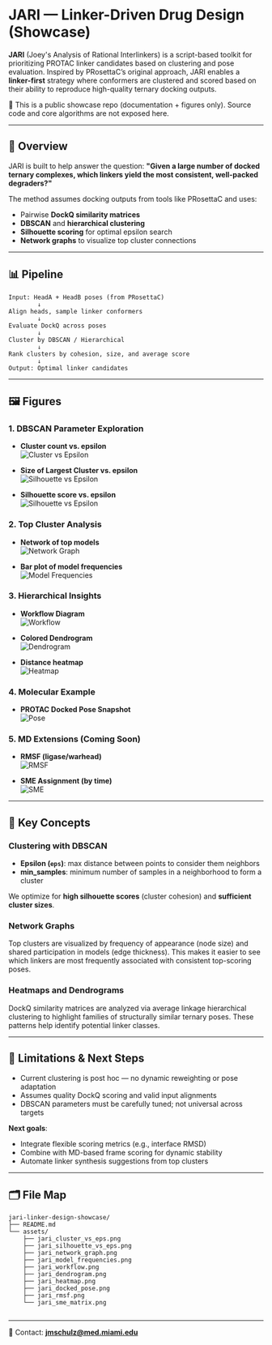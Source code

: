 
# JARI — Linker-Driven Drug Design (Showcase)

**JARI** (Joey's Analysis of Rational Interlinkers) is a script-based toolkit for prioritizing PROTAC linker candidates based on clustering and pose evaluation. Inspired by PRosettaC’s original approach, JARI enables a **linker-first** strategy where conformers are clustered and scored based on their ability to reproduce high-quality ternary docking outputs.

🧪 This is a public showcase repo (documentation + figures only). Source code and core algorithms are not exposed here.

---

## 🔬 Overview

JARI is built to help answer the question: **"Given a large number of docked ternary complexes, which linkers yield the most consistent, well-packed degraders?"**

The method assumes docking outputs from tools like PRosettaC and uses:
- Pairwise **DockQ similarity matrices**
- **DBSCAN** and **hierarchical clustering**
- **Silhouette scoring** for optimal epsilon search
- **Network graphs** to visualize top cluster connections

---

## 📊 Pipeline

```text
Input: HeadA + HeadB poses (from PRosettaC)
        ↓
Align heads, sample linker conformers
        ↓
Evaluate DockQ across poses
        ↓
Cluster by DBSCAN / Hierarchical
        ↓
Rank clusters by cohesion, size, and average score
        ↓
Output: Optimal linker candidates
```

---

## 🖼️ Figures

### 1. DBSCAN Parameter Exploration

- **Cluster count vs. epsilon**  
  ![Cluster vs Epsilon](assets/jari_cluster_vs_eps.png)

- **Size of Largest Cluster vs. epsilon**  
  ![Silhouette vs Epsilon](assets/jari_LGcluster_vs_eps.png)

- **Silhouette score vs. epsilon**  
  ![Silhouette vs Epsilon](assets/jari_silhouette_vs_eps.png)

### 2. Top Cluster Analysis

- **Network of top models**  
  ![Network Graph](assets/jari_network_graph.png)

- **Bar plot of model frequencies**  
  ![Model Frequencies](assets/jari_model_frequencies.png)

### 3. Hierarchical Insights

- **Workflow Diagram**  
  ![Workflow](assets/jari_workflow.png)

- **Colored Dendrogram**  
  ![Dendrogram](assets/jari_dendrogram.png)

- **Distance heatmap**  
  ![Heatmap](assets/jari_heatmap.png)

### 4. Molecular Example

- **PROTAC Docked Pose Snapshot**  
  ![Pose](assets/jari_docked_pose.png)

### 5. MD Extensions (Coming Soon)

- **RMSF (ligase/warhead)**  
  ![RMSF](assets/jari_rmsf.png)

- **SME Assignment (by time)**  
  ![SME](assets/jari_sme_matrix.png)

---

## 🧠 Key Concepts

### Clustering with DBSCAN

- **Epsilon (`eps`)**: max distance between points to consider them neighbors
- **min_samples**: minimum number of samples in a neighborhood to form a cluster

We optimize for **high silhouette scores** (cluster cohesion) and **sufficient cluster sizes**.

### Network Graphs

Top clusters are visualized by frequency of appearance (node size) and shared participation in models (edge thickness). This makes it easier to see which linkers are most frequently associated with consistent top-scoring poses.

### Heatmaps and Dendrograms

DockQ similarity matrices are analyzed via average linkage hierarchical clustering to highlight families of structurally similar ternary poses. These patterns help identify potential linker classes.

---

## 🚧 Limitations & Next Steps

- Current clustering is post hoc — no dynamic reweighting or pose adaptation
- Assumes quality DockQ scoring and valid input alignments
- DBSCAN parameters must be carefully tuned; not universal across targets

**Next goals**:
- Integrate flexible scoring metrics (e.g., interface RMSD)
- Combine with MD-based frame scoring for dynamic stability
- Automate linker synthesis suggestions from top clusters

---

## 🗂️ File Map

```
jari-linker-design-showcase/
├── README.md
└── assets/
    ├── jari_cluster_vs_eps.png
    ├── jari_silhouette_vs_eps.png
    ├── jari_network_graph.png
    ├── jari_model_frequencies.png
    ├── jari_workflow.png
    ├── jari_dendrogram.png
    ├── jari_heatmap.png
    ├── jari_docked_pose.png
    ├── jari_rmsf.png
    └── jari_sme_matrix.png
    
```

---

📩 Contact: **jmschulz@med.miami.edu**
